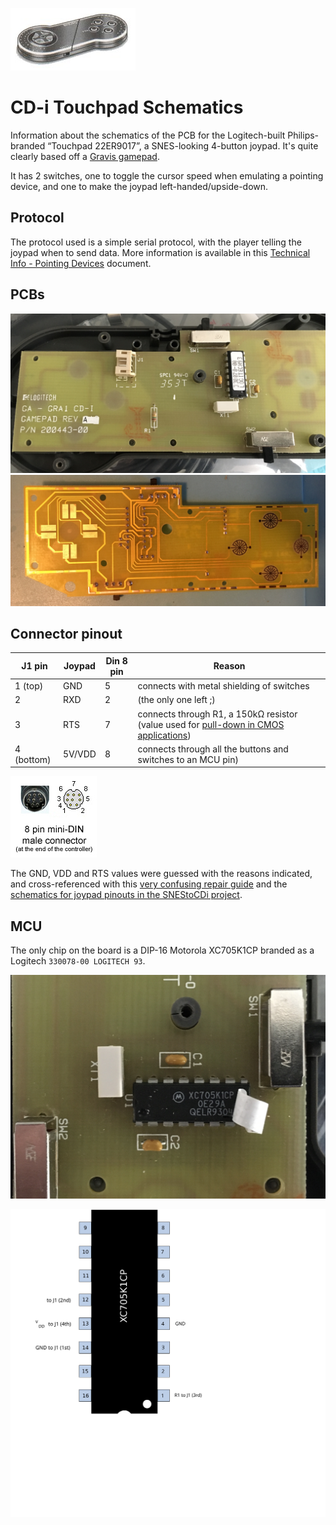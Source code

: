 ![Touchpad](images/22er9017.jpg)

# CD-i Touchpad Schematics

Information about the schematics of the PCB for the Logitech-built
Philips-branded “Touchpad 22ER9017”, a SNES-looking 4-button joypad. It's quite
clearly based off a [Gravis gamepad](https://en.wikipedia.org/wiki/Gravis_PC_GamePad).

It has 2 switches, one to toggle the cursor speed when emulating a
pointing device, and one to make the joypad left-handed/upside-down.

## Protocol

The protocol used is a simple serial protocol, with the player telling the joypad
when to send data. More information is available in this [Technical Info -
 Pointing Devices](https://archive.org/details/philips_cdi_pointing_devices)
document.

## PCBs

![Back](images/IMG_4982.jpg)
![Front](images/IMG_5004.JPG)

## Connector pinout

| J1 pin       | Joypad   | Din 8 pin | Reason |
| ------------ |----------|-----------|---|
| 1 (top)      | GND      | 5         | connects with metal shielding of switches |
| 2            | RXD      | 2         | (the only one left ;) |
| 3            | RTS      | 7         | connects through R1, a 150kΩ resistor (value used for [pull-down in CMOS applications](http://www.resistorguide.com/pull-up-resistor_pull-down-resistor/))|
| 4 (bottom)   | 5V/VDD   | 8         | connects through all the buttons and switches to an MCU pin)

![mini-Din 8](images/mini-din-8.jpg)

The GND, VDD and RTS values were guessed with the reasons indicated, and
cross-referenced with this [very confusing repair guide](http://web.archive.org/web/20141014171652/https://cdii.blogspot.com/2007/03/little-help-repairing-cd-i-controller.html)
and the [schematics for joypad pinouts in the SNEStoCDi project](https://github.com/anarterb/SNEStoCDi/blob/master/wiring.jpg).

## MCU

The only chip on the board is a DIP-16 Motorola XC705K1CP branded
as a Logitech `330078-00 LOGITECH 93`.

![MCU](images/IMG_4983.jpg)

![Possible partial pinout](images/XC705K1CP.svg)